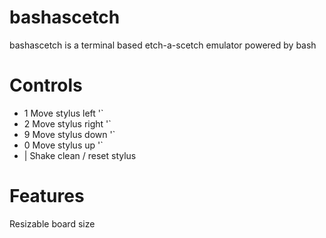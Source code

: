 # bashascetch

bashascetch is a terminal based etch-a-scetch emulator powered by bash

# Controls

  - 1 Move stylus left '`
  - 2 Move stylus right '`
  - 9 Move stylus down '`
  - 0 Move stylus up '`
  - <space> | <enter> Shake clean / reset stylus

# Features

Resizable board size
